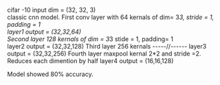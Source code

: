 cifar -10 input dim = (32, 32, 3) <br>
classic cnn model. First conv layer with 64 kernals of dim= 3*3, stride = 1, padding = 1 <br>
layer1 output = (32,32,64) <br>
Second layer 128 kernals of dim = 3*3 stide = 1, padding= 1<br>
layer2 output = (32,32,128)
Third layer 256 kernals -----//------
layer3 output = (32,32,256)
Fourth layer maxpool kernal 2*2 and stride =2. Reduces each dimention by half
layer4 output = (16,16,128)


Model showed 80% accuracy.
